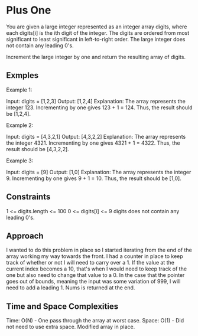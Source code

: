 # Plus One

You are given a large integer represented as an integer array digits, where each digits[i] is the ith digit of the integer. The digits are ordered from most significant to least significant in left-to-right order. The large integer does not contain any leading 0's.

Increment the large integer by one and return the resulting array of digits.

## Exmples

Example 1:

Input: digits = [1,2,3]
Output: [1,2,4]
Explanation: The array represents the integer 123.
Incrementing by one gives 123 + 1 = 124.
Thus, the result should be [1,2,4].

Example 2:

Input: digits = [4,3,2,1]
Output: [4,3,2,2]
Explanation: The array represents the integer 4321.
Incrementing by one gives 4321 + 1 = 4322.
Thus, the result should be [4,3,2,2].

Example 3:

Input: digits = [9]
Output: [1,0]
Explanation: The array represents the integer 9.
Incrementing by one gives 9 + 1 = 10.
Thus, the result should be [1,0].

## Constraints

1 <= digits.length <= 100
0 <= digits[i] <= 9
digits does not contain any leading 0's.

## Approach

I wanted to do this problem in place so I started iterating from the end of the array
working my way towards the front. I had a counter in place to keep track of whether
or not I will need to carry over a 1. If the value at the current index becomes a 10,
that's when I would need to keep track of the one but also need to change that value
to a 0. In the case that the pointer goes out of bounds, meaning the input was some
variation of 999, I will need to add a leading 1. Nums is returned at the end.

## Time and Space Complexities

Time: O(N) - One pass through the array at worst case.
Space: O(1) - Did not need to use extra space. Modified array in place.
